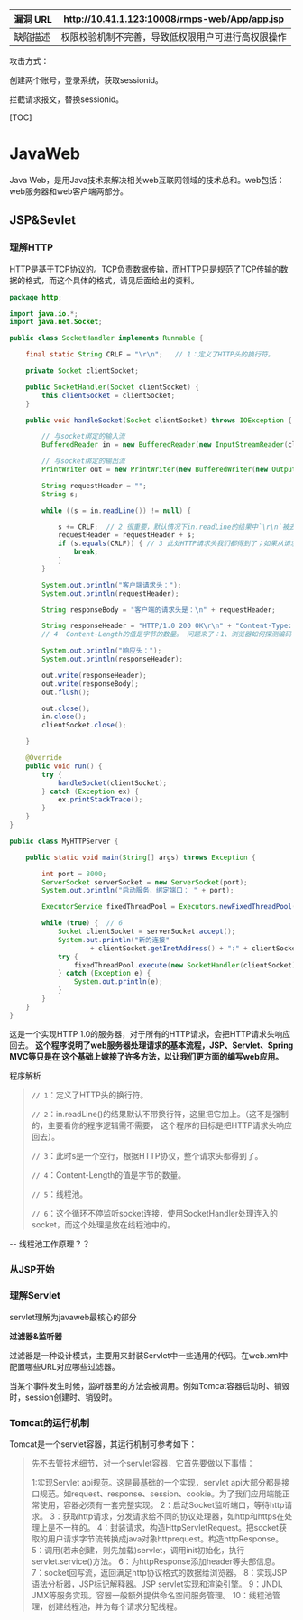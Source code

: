 | 漏洞 URL | http://10.41.1.123:10008/rmps-web/App/app.jsp      |
| -------- | -------------------------------------------------- |
| 缺陷描述 | 权限校验机制不完善，导致低权限用户可进行高权限操作 |



攻击方式：

创建两个账号，登录系统，获取sessionid。

拦截请求报文，替换sessionid。



[TOC]

# JavaWeb

Java Web，是用Java技术来解决相关web互联网领域的技术总和。web包括：web服务器和web客户端两部分。

## JSP&Sevlet

### 理解HTTP

HTTP是基于TCP协议的。TCP负责数据传输，而HTTP只是规范了TCP传输的数据的格式，而这个具体的格式，请见后面给出的资料。

```java
package http;

import java.io.*;
import java.net.Socket;

public class SocketHandler implements Runnable {

    final static String CRLF = "\r\n";   // 1：定义了HTTP头的换行符。

    private Socket clientSocket;

    public SocketHandler(Socket clientSocket) {
        this.clientSocket = clientSocket;
    }

    public void handleSocket(Socket clientSocket) throws IOException {

        // 与socket绑定的输入流
        BufferedReader in = new BufferedReader(new InputStreamReader(clientSocket.getInputStream()));

        // 与socket绑定的输出流
        PrintWriter out = new PrintWriter(new BufferedWriter(new OutputStreamWriter(clientSocket.getOutputStream())), true);

        String requestHeader = "";
        String s;

        while ((s = in.readLine()) != null) {

            s += CRLF;  // 2 很重要，默认情况下in.readLine的结果中`\r\n`被去掉了
            requestHeader = requestHeader + s;
            if (s.equals(CRLF)) { // 3 此处HTTP请求头我们都得到了；如果从请求头中判断有请求正文，则还需要继续获取数据
                break;
            }
        }

        System.out.println("客户端请求头：");
        System.out.println(requestHeader);

        String responseBody = "客户端的请求头是：\n" + requestHeader;

        String responseHeader = "HTTP/1.0 200 OK\r\n" + "Content-Type: text/plain; charset=UTF-8\r\n" + "Content-Length: " + responseBody.getBytes().length + "\r\n" + "\r\n";
        // 4  Content-Length的值是字节的数量。 问题来了：1、浏览器如何探测编码 2、浏览器受到content-length后会按照什么方式判断？汉字的个数？字节数？

        System.out.println("响应头：");
        System.out.println(responseHeader);

        out.write(responseHeader);
        out.write(responseBody);
        out.flush();

        out.close();
        in.close();
        clientSocket.close();

    }

    @Override
    public void run() {
        try {
            handleSocket(clientSocket);
        } catch (Exception ex) {
            ex.printStackTrace();
        }
    }
}

public class MyHTTPServer {

    public static void main(String[] args) throws Exception {

        int port = 8000;
        ServerSocket serverSocket = new ServerSocket(port);
        System.out.println("启动服务，绑定端口： " + port);

        ExecutorService fixedThreadPool = Executors.newFixedThreadPool(30);  // 5

        while (true) {  // 6
            Socket clientSocket = serverSocket.accept();
            System.out.println("新的连接"
                    + clientSocket.getInetAddress() + ":" + clientSocket.getPort());
            try {
                fixedThreadPool.execute(new SocketHandler(clientSocket));
            } catch (Exception e) {
                System.out.println(e);
            }
        }
    }
}
```

这是一个实现HTTP 1.0的服务器，对于所有的HTTP请求，会把HTTP请求头响应回去。 **这个程序说明了web服务器处理请求的基本流程，JSP、Servlet、Spring MVC等只是在 这个基础上嫁接了许多方法，以让我们更方面的编写web应用。**

程序解析

> `// 1`：定义了HTTP头的换行符。
>
> `// 2`：in.readLine()的结果默认不带换行符，这里把它加上。（这不是强制的，主要看你的程序逻辑需不需要， 这个程序的目标是把HTTP请求头响应回去）。
>
> `// 3`：此时s是一个空行，根据HTTP协议，整个请求头都得到了。
>
> `// 4`：Content-Length的值是字节的数量。
>
> `// 5`：线程池。
>
> `// 6`：这个循环不停监听socket连接，使用SocketHandler处理连入的socket，而这个处理是放在线程池中的。

-- 线程池工作原理？？

### 从JSP开始



### 理解Servlet

servlet理解为javaweb最核心的部分

**过滤器&监听器**

过滤器是一种设计模式，主要用来封装Servlet中一些通用的代码。在web.xml中配置哪些URL对应哪些过滤器。

当某个事件发生时候，监听器里的方法会被调用。例如Tomcat容器启动时、销毁时，session创建时、销毁时。



### Tomcat的运行机制

Tomcat是一个servlet容器，其运行机制可参考如下：

> 先不去管技术细节，对一个servlet容器，它首先要做以下事情：
>
> 1:实现Servlet api规范。这是最基础的一个实现，servlet api大部分都是接口规范。如request、response、session、cookie。为了我们应用端能正常使用，容器必须有一套完整实现。
> 2：启动Socket监听端口，等待http请求。
> 3：获取http请求，分发请求给不同的协议处理器，如http和https在处理上是不一样的。
> 4：封装请求，构造HttpServletRequest。把socket获取的用户请求字节流转换成java对象httprequest。构造httpResponse。
> 5：调用(若未创建，则先加载)servlet，调用init初始化，执行servlet.service()方法。
> 6：为httpResponse添加header等头部信息。
> 7：socket回写流，返回满足http协议格式的数据给浏览器。
> 8：实现JSP语法分析器，JSP标记解释器。JSP servlet实现和渲染引擎。
> 9：JNDI、JMX等服务实现。容器一般额外提供命名空间服务管理。
> 10：线程池管理，创建线程池，并为每个请求分配线程。  





